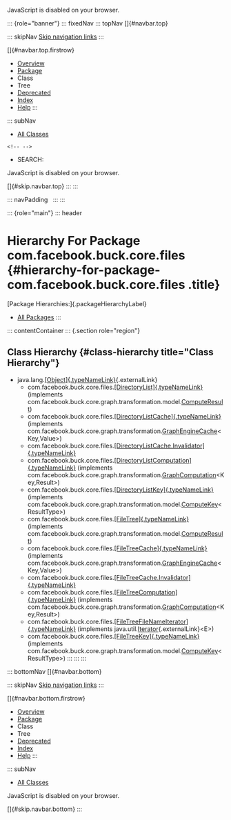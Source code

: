 <div>

JavaScript is disabled on your browser.

</div>

::: {role="banner"}
::: fixedNav
::: topNav
[]{#navbar.top}

::: skipNav
[Skip navigation links](#skip.navbar.top "Skip navigation links")
:::

[]{#navbar.top.firstrow}

-   [Overview](../../../../../index.html)
-   [Package](package-summary.html)
-   Class
-   Tree
-   [Deprecated](../../../../../deprecated-list.html)
-   [Index](../../../../../index-all.html)
-   [Help](../../../../../help-doc.html)
:::

::: subNav
-   [All Classes](../../../../../allclasses.html)

```{=html}
<!-- -->
```
-   SEARCH:

<div>

<div>

JavaScript is disabled on your browser.

</div>

</div>

[]{#skip.navbar.top}
:::
:::

::: navPadding
 
:::
:::

::: {role="main"}
::: header
# Hierarchy For Package com.facebook.buck.core.files {#hierarchy-for-package-com.facebook.buck.core.files .title}

[Package Hierarchies:]{.packageHierarchyLabel}

-   [All Packages](../../../../../overview-tree.html)
:::

::: contentContainer
::: {.section role="region"}
## Class Hierarchy {#class-hierarchy title="Class Hierarchy"}

-   java.lang.[[Object]{.typeNameLink}](http://docs.oracle.com/javase/7/docs/api/java/lang/Object.html?is-external=true "class or interface in java.lang"){.externalLink}
    -   com.facebook.buck.core.files.[[DirectoryList]{.typeNameLink}](DirectoryList.html "class in com.facebook.buck.core.files")
        (implements
        com.facebook.buck.core.graph.transformation.model.[ComputeResult](../graph/transformation/model/ComputeResult.html "interface in com.facebook.buck.core.graph.transformation.model"))
    -   com.facebook.buck.core.files.[[DirectoryListCache]{.typeNameLink}](DirectoryListCache.html "class in com.facebook.buck.core.files")
        (implements
        com.facebook.buck.core.graph.transformation.[GraphEngineCache](../graph/transformation/GraphEngineCache.html "interface in com.facebook.buck.core.graph.transformation")\<Key,​Value\>)
    -   com.facebook.buck.core.files.[[DirectoryListCache.Invalidator]{.typeNameLink}](DirectoryListCache.Invalidator.html "class in com.facebook.buck.core.files")
    -   com.facebook.buck.core.files.[[DirectoryListComputation]{.typeNameLink}](DirectoryListComputation.html "class in com.facebook.buck.core.files")
        (implements
        com.facebook.buck.core.graph.transformation.[GraphComputation](../graph/transformation/GraphComputation.html "interface in com.facebook.buck.core.graph.transformation")\<Key,​Result\>)
    -   com.facebook.buck.core.files.[[DirectoryListKey]{.typeNameLink}](DirectoryListKey.html "class in com.facebook.buck.core.files")
        (implements
        com.facebook.buck.core.graph.transformation.model.[ComputeKey](../graph/transformation/model/ComputeKey.html "interface in com.facebook.buck.core.graph.transformation.model")\<ResultType\>)
    -   com.facebook.buck.core.files.[[FileTree]{.typeNameLink}](FileTree.html "class in com.facebook.buck.core.files")
        (implements
        com.facebook.buck.core.graph.transformation.model.[ComputeResult](../graph/transformation/model/ComputeResult.html "interface in com.facebook.buck.core.graph.transformation.model"))
    -   com.facebook.buck.core.files.[[FileTreeCache]{.typeNameLink}](FileTreeCache.html "class in com.facebook.buck.core.files")
        (implements
        com.facebook.buck.core.graph.transformation.[GraphEngineCache](../graph/transformation/GraphEngineCache.html "interface in com.facebook.buck.core.graph.transformation")\<Key,​Value\>)
    -   com.facebook.buck.core.files.[[FileTreeCache.Invalidator]{.typeNameLink}](FileTreeCache.Invalidator.html "class in com.facebook.buck.core.files")
    -   com.facebook.buck.core.files.[[FileTreeComputation]{.typeNameLink}](FileTreeComputation.html "class in com.facebook.buck.core.files")
        (implements
        com.facebook.buck.core.graph.transformation.[GraphComputation](../graph/transformation/GraphComputation.html "interface in com.facebook.buck.core.graph.transformation")\<Key,​Result\>)
    -   com.facebook.buck.core.files.[[FileTreeFileNameIterator]{.typeNameLink}](FileTreeFileNameIterator.html "class in com.facebook.buck.core.files")
        (implements
        java.util.[Iterator](http://docs.oracle.com/javase/7/docs/api/java/util/Iterator.html?is-external=true "class or interface in java.util"){.externalLink}\<E\>)
    -   com.facebook.buck.core.files.[[FileTreeKey]{.typeNameLink}](FileTreeKey.html "class in com.facebook.buck.core.files")
        (implements
        com.facebook.buck.core.graph.transformation.model.[ComputeKey](../graph/transformation/model/ComputeKey.html "interface in com.facebook.buck.core.graph.transformation.model")\<ResultType\>)
:::
:::
:::

::: bottomNav
[]{#navbar.bottom}

::: skipNav
[Skip navigation links](#skip.navbar.bottom "Skip navigation links")
:::

[]{#navbar.bottom.firstrow}

-   [Overview](../../../../../index.html)
-   [Package](package-summary.html)
-   Class
-   Tree
-   [Deprecated](../../../../../deprecated-list.html)
-   [Index](../../../../../index-all.html)
-   [Help](../../../../../help-doc.html)
:::

::: subNav
-   [All Classes](../../../../../allclasses.html)

<div>

<div>

JavaScript is disabled on your browser.

</div>

</div>

[]{#skip.navbar.bottom}
:::
